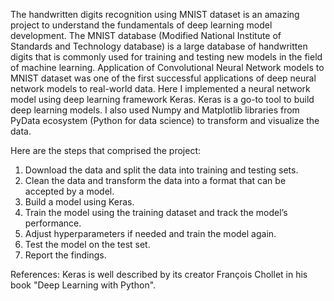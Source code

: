 The handwritten digits recognition using MNIST dataset is an amazing project to understand the fundamentals of deep learning model development. The MNIST database (Modified National Institute of Standards and Technology database) is a large database of handwritten digits that is commonly used for training and testing new models in the field of machine learning. Application of Convolutional Neural Network models to MNIST dataset was one of the first successful applications of deep neural network models to real-world data. Here I implemented a neural network model using deep learning framework Keras. Keras is a go-to tool to build deep learning models. 
I also used Numpy and Matplotlib libraries from PyData ecosystem (Python for data science) to transform and visualize the data.

Here are the steps that comprised the project:

1) Download the data and split the data into training and testing sets.
2) Clean the data and transform the data into a format that can be accepted by a model.
3) Build a model using Keras.
4) Train the model using the training dataset and track the model’s performance.
5) Adjust hyperparameters if needed and train the model again.
6) Test the model on the test set.
7) Report the findings.

References: Keras is well described by its creator François Chollet in his book "Deep Learning with Python". 
